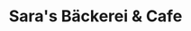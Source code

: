 ---
title: "Sara's Bäckerei & Cafe"
url: /mainz-kostheim/saras-baeckerei-und-cafe/
shop: Bäckerei
---